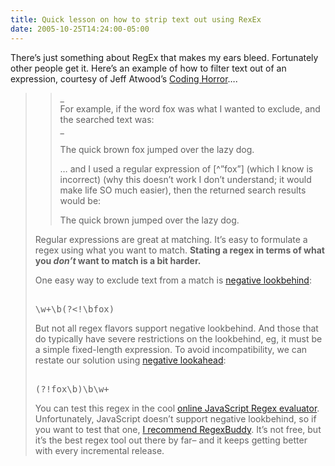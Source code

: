 ```yaml
---
title: Quick lesson on how to strip text out using RexEx
date: 2005-10-25T14:24:00-05:00
---
```

There&#8217;s just something about RegEx that makes my ears bleed. Fortunately other people get it. Here&#8217;s an example of how to filter text out of an expression, courtesy of Jeff Atwood&#8217;s [Coding Horror](http://www.codinghorror.com/blog/archives/000425.html "Excluding matches with Regular Expressions")&#8230;.

> 
> 
> > _  
> > For example, if the word fox was what I wanted to exclude, and the searched text was:  
> >_ 
> > 
> > The quick brown fox jumped over the lazy dog. 
> > 
> > &#8230; and I used a regular expression of \[^&#8221;fox&#8221;\] (which I know is incorrect) (why this doesn&#8217;t work I don&#8217;t understand; it would make life SO much easier), then the returned search results would be: 
> > 
> > The quick brown jumped over the lazy dog. 
> 
> 
> 
> Regular expressions are great at matching. It&#8217;s easy to formulate a regex using what you want to match. **Stating a regex in terms of what you _don&#8217;t_ want to match is a bit harder.**
> 
> One easy way to exclude text from a match is [negative lookbehind](http://www.regular-expressions.info/lookaround.html):
> 
> 
> 
> <pre><br />\w+\b(?&lt;!\bfox)<br /></pre>
> 
> 
> 
> But not all regex flavors support negative lookbehind. And those that do typically have severe restrictions on the lookbehind, eg, it must be a simple fixed-length expression. To avoid incompatibility, we can restate our solution using [negative lookahead](http://www.regular-expressions.info/lookaround.html):
> 
> 
> 
> <pre><br />(?!fox\b)\b\w+<br /></pre>
> 
> 
> 
> You can test this regex in the cool [online JavaScript Regex evaluator](http://www.cuneytyilmaz.com/prog/jrx/). Unfortunately, JavaScript doesn&#8217;t support negative lookbehind, so if you want to test that one, [I recommend RegexBuddy](http://www.codinghorror.com/blog/archives/000027.html). It&#8217;s not free, but it&#8217;s the best regex tool out there by far&#8211; and it keeps getting better with every incremental release.
